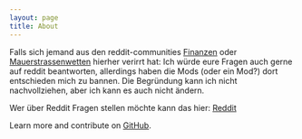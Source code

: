 ```yaml
---
layout: page
title: About
---
```



Falls sich jemand aus den reddit-communities <a href="https://www.reddit.com/r/finanzen">Finanzen</a> oder <a href="https://www.reddit.com/r/mauerstrassenwetten">Mauerstrassenwetten</a> hierher verirrt hat:
Ich würde eure Fragen auch gerne auf reddit beantworten, allerdings haben die Mods (oder ein Mod?) dort entschieden mich zu bannen. Die Begründung kann ich nicht nachvollziehen, aber ich kann es auch nicht ändern.

Wer über Reddit Fragen stellen möchte kann das hier: <a href="https://www.reddit.com/r/hebelwerk/comments/mikq49/die_trading_gmbh_verm%C3%B6gensverwaltende_gmbh_oder/">Reddit</a>



Learn more and contribute on [GitHub](https://github.com/poole).

